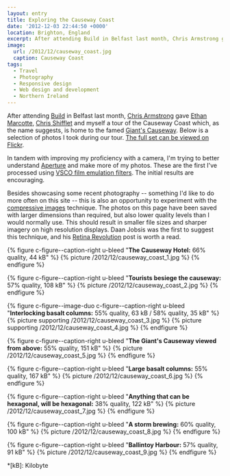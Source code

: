 ```yaml
---
layout: entry
title: Exploring the Causeway Coast
date: '2012-12-03 22:44:50 +0000'
location: Brighton, England
excerpt: After attending Build in Belfast last month, Chris Armstrong gave Ethan Marcotte, Chris Shifflet and myself a tour of the Causeway Coast which, as the name suggests, is home to the famed Giant's Causeway.
image:
  url: /2012/12/causeway_coast.jpg
  caption: Causeway Coast
tags:
  - Travel
  - Photography
  - Responsive design
  - Web design and development
  - Northern Ireland
---
```

After attending [Build][1] in Belfast last month, [Chris Armstrong][2] gave [Ethan Marcotte][3], [Chris Shifflet][4] and myself a tour of the Causeway Coast which, as the name suggests, is home to the famed [Giant's Causeway][5]. Below is a selection of photos I took during our tour. [The full set can be viewed on Flickr][6].

In tandem with improving my proficiency with a camera, I'm trying to better understand [Aperture][7] and make more of my photos. These are the first I've processed using [VSCO film emulation filters][8]. The initial results are encouraging.

Besides showcasing some recent photography -- something I'd like to do more often on this site -- this is also an opportunity to experiment with the [compressive images][9] technique. The photos on this page have been saved with larger dimensions than required, but also lower quality levels than I would normally use. This should result in smaller file sizes and sharper imagery on high resolution displays. Daan Jobsis was the first to suggest this technique, and his [Retina Revolution][10] post is worth a read.

{% figure c-figure--caption-right u-bleed "**The Causeway Hotel:** 66% quality, 44 kB" %}
{% picture /2012/12/causeway_coast_1.jpg %}
{% endfigure %}

{% figure c-figure--caption-right u-bleed "**Tourists besiege the causeway:** 57% quality, 108 kB" %}
{% picture /2012/12/causeway_coast_2.jpg %}
{% endfigure %}

{% figure c-figure--image-duo c-figure--caption-right u-bleed "**Interlocking basalt columns:** 55% quality, 63 kB / 58% quality, 35 kB" %}
{% picture supporting /2012/12/causeway_coast_3.jpg %}
{% picture supporting /2012/12/causeway_coast_4.jpg %}
{% endfigure %}

{% figure c-figure--caption-right u-bleed "**The Giant's Causeway viewed from above:** 55% quality, 151 kB" %}
{% picture /2012/12/causeway_coast_5.jpg %}
{% endfigure %}

{% figure c-figure--caption-right u-bleed "**Large basalt columns:** 55% quality, 167 kB" %}
{% picture /2012/12/causeway_coast_6.jpg %}
{% endfigure %}

{% figure c-figure--caption-right u-bleed "**Anything that can be hexagonal, will be hexagonal:** 38% quality, 122 kB" %}
{% picture /2012/12/causeway_coast_7.jpg %}
{% endfigure %}

{% figure c-figure--caption-right u-bleed "**A storm brewing:** 60% quality, 100 kB" %}
{% picture /2012/12/causeway_coast_8.jpg %}
{% endfigure %}

{% figure c-figure--caption-right u-bleed "**Ballintoy Harbour:** 57% quality, 91 kB" %}
{% picture /2012/12/causeway_coast_9.jpg %}
{% endfigure %}

[1]: http://2012.buildconf.com/
[2]: http://chris-armstrong.com/
[3]: http://ethanmarcotte.com/
[4]: http://shiflett.org/
[5]: https://en.wikipedia.org/wiki/Giants_Causeway
[6]: https://www.flickr.com/photos/paulrobertlloyd/sets/72157632145059113/
[7]: http://www.apple.com/aperture/
[8]: http://visualsupply.co/film/01/aperture3
[9]: http://www.filamentgroup.com/lab/rwd_img_compression/
[10]: http://blog.netvlies.nl/design-interactie/retina-revolution/

*[kB]: Kilobyte
